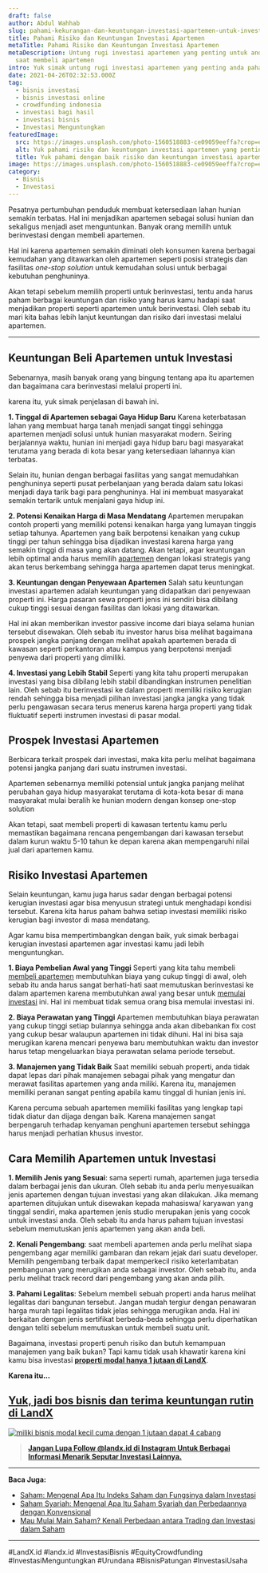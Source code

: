 ```yaml
---
draft: false
author: Abdul Wahhab
slug: pahami-kekurangan-dan-keuntungan-investasi-apartemen-untuk-investasi-properti-anda
title: Pahami Risiko dan Keuntungan Investasi Apartemen
metaTitle: Pahami Risiko dan Keuntungan Investasi Apartemen
metaDescription: Untung rugi investasi apartemen yang penting untuk anda pahami
  saat membeli apartemen
intro: Yuk simak untung rugi investasi apartemen yang penting anda pahami
date: 2021-04-26T02:32:53.000Z
tag:
  - bisnis investasi
  - bisnis investasi online
  - crowdfunding indonesia
  - investasi bagi hasil
  - investasi bisnis
  - Investasi Menguntungkan
featuredImage:
  src: https://images.unsplash.com/photo-1560518883-ce09059eeffa?crop=entropy&cs=tinysrgb&fit=max&fm=jpg&ixid=MnwxMTc3M3wwfDF8c2VhcmNofDF8fHByb3BlcnR5fGVufDB8fHx8MTY0MDI4MzExMA&ixlib=rb-1.2.1&q=80&w=1080
  alt: Yuk pahami risiko dan keuntungan investasi apartemen yang penting anda pahami
  title: Yuk pahami dengan baik risiko dan keuntungan investasi apartemen
image: https://images.unsplash.com/photo-1560518883-ce09059eeffa?crop=entropy&cs=tinysrgb&fit=max&fm=jpg&ixid=MnwxMTc3M3wwfDF8c2VhcmNofDF8fHByb3BlcnR5fGVufDB8fHx8MTY0MDI4MzExMA&ixlib=rb-1.2.1&q=80&w=1080
category:
  - Bisnis
  - Investasi
---
```

Pesatnya pertumbuhan penduduk membuat ketersediaan lahan hunian semakin terbatas. Hal ini menjadikan apartemen sebagai solusi hunian dan sekaligus menjadi aset menguntunkan. Banyak orang memilih untuk berinvestasi dengan membeli apartemen.

Hal ini karena apartemen semakin diminati oleh konsumen karena berbagai kemudahan yang ditawarkan oleh apartemen seperti posisi strategis dan fasilitas *one-stop solution* untuk kemudahan solusi untuk berbagai kebutuhan penghuninya.

Akan tetapi sebelum memilih properti untuk berinvestasi, tentu anda harus paham berbagai keuntungan dan risiko yang harus kamu hadapi saat menjadikan properti seperti apartemen untuk berinvestasi. Oleh sebab itu mari kita bahas lebih lanjut keuntungan dan risiko dari investasi melalui apartemen.

- - -

## Keuntungan Beli Apartemen untuk Investasi

Sebenarnya, masih banyak orang yang bingung tentang apa itu apartemen dan bagaimana cara berinvestasi melalui properti ini.

karena itu, yuk simak penjelasan di bawah ini.

**1. Tinggal di Apartemen sebagai Gaya Hidup Baru** 
Karena keterbatasan lahan yang membuat harga tanah menjadi sangat tinggi sehingga apartemen menjadi solusi untuk hunian masyarakat modern. Seiring berjalannya waktu, hunian ini menjadi gaya hidup baru bagi masyarakat terutama yang berada di kota besar yang ketersediaan lahannya kian terbatas. 

Selain itu, hunian dengan  berbagai fasilitas yang sangat memudahkan penghuninya seperti pusat perbelanjaan yang berada dalam satu lokasi menjadi daya tarik bagi para penghuninya. Hal ini membuat masyarakat semakin tertarik untuk menjalani gaya hidup ini.

**2. Potensi Kenaikan Harga di Masa Mendatang**
Apartemen merupakan contoh properti yang memiliki potensi kenaikan harga yang lumayan tinggis setiap tahunya. Apartemen yang baik berpotensi kenaikan yang cukup tinggi per tahun sehingga bisa dijadikan investasi karena harga yang semakin tinggi di masa yang akan datang. Akan tetapi, agar keuntungan lebih optimal anda harus memilih [apartemen](https://landx.id/) dengan lokasi strategis yang akan terus berkembang sehingga harga apartemen dapat terus meningkat. 

**3. Keuntungan dengan Penyewaan Apartemen**
Salah satu keuntungan investasi apartemen adalah keuntungan yang didapatkan dari penyewaan properti ini. Harga pasaran sewa properti jenis ini sendiri bisa dibilang cukup tinggi sesuai dengan fasilitas dan lokasi yang ditawarkan. 

Hal ini akan memberikan investor passive income dari biaya selama hunian tersebut disewakan. Oleh sebab itu investor harus bisa melihat bagaimana prospek jangka panjang dengan melihat apakah apartemen berada di kawasan seperti perkantoran atau kampus yang berpotensi menjadi penyewa dari properti yang dimiliki.

**4. Investasi yang Lebih Stabil**
Seperti yang kita tahu properti merupakan investasi yang bisa dibilang lebih stabil dibandingkan instrumen penelitian lain. Oleh sebab itu berinvestasi ke dalam properti memiliki risiko kerugian rendah sehingga bisa menjadi pilihan investasi jangka jangka yang tidak perlu pengawasan secara terus menerus karena harga properti yang tidak fluktuatif seperti instrumen investasi di pasar modal.

## Prospek Investasi Apartemen

Berbicara terkait prospek dari investasi, maka kita perlu melihat bagaimana potensi jangka panjang dari suatu instrumen investasi.

Apartemen sebenarnya memiliki  potensial untuk jangka panjang melihat perubahan gaya hidup masyarakat terutama di kota-kota besar di mana masyarakat mulai beralih ke hunian modern dengan konsep one-stop solution

Akan tetapi, saat membeli  properti di kawasan tertentu kamu perlu memastikan bagaimana rencana pengembangan dari kawasan tersebut dalam kurun waktu 5-10 tahun ke depan karena akan mempengaruhi nilai jual dari apartemen kamu.

## Risiko Investasi Apartemen

Selain keuntungan, kamu juga harus sadar dengan berbagai potensi kerugian investasi agar bisa menyusun strategi untuk menghadapi kondisi tersebut. Karena kita harus paham bahwa setiap investasi memiliki risiko kerugian bagi investor di masa mendatang.

Agar kamu bisa mempertimbangkan dengan baik, yuk simak berbagai kerugian investasi apartemen agar investasi kamu jadi lebih menguntungkan.

**1. Biaya Pembelian Awal yang Tinggi**
Seperti yang kita tahu membeli [membeli apartemen](https://landx.id/) membutuhkan biaya yang cukup tinggi di awal, oleh sebab itu anda harus sangat berhati-hati saat memutuskan berinvestasi ke dalam apartemen karena membutuhkan awal yang besar untuk [memulai investasi](https://landx.id/) ini. Hal ini membuat tidak semua orang bisa memulai investasi ini. 

**2. Biaya Perawatan yang Tinggi**
Apartemen membutuhkan biaya perawatan yang cukup tinggi setiap bulannya sehingga anda akan dibebankan fix cost yang cukup besar walaupun apartemen ini tidak dihuni. Hal ini bisa saja merugikan karena mencari penyewa baru membutuhkan waktu dan investor harus tetap mengeluarkan biaya perawatan selama periode tersebut. 

**3. Manajemen yang Tidak Baik** 
Saat  memiliki sebuah properti, anda tidak dapat lepas dari pihak manajemen sebagai pihak yang mengatur dan merawat fasilitas apartemen yang anda miliki. Karena itu, manajemen memiliki peranan sangat penting apabila kamu tinggal di hunian jenis ini.

Karena percuma sebuah apartemen memiliki fasilitas yang lengkap tapi tidak diatur dan dijaga dengan baik. Karena manajemen sangat berpengaruh terhadap kenyaman penghuni apartemen tersebut sehingga harus menjadi perhatian khusus investor.

## Cara Memilih Apartemen untuk Investasi

**1. Memilih Jenis yang Sesuai**: sama seperti rumah, apartemen juga tersedia dalam berbagai jenis dan ukuran. Oleh sebab itu anda perlu menyesuaikan jenis apartemen dengan tujuan investasi yang akan dilakukan. Jika memang apartemen ditujukan untuk disewakan kepada mahasiswa/ karyawan yang tinggal sendiri, maka apartemen jenis studio merupakan jenis yang cocok untuk investasi anda. Oleh sebab itu anda harus paham tujuan investasi sebelum memutuskan jenis apartemen yang akan anda beli. 

**2. Kenali Pengembang**: saat membeli apartemen anda perlu melihat siapa pengembang agar memiliki gambaran dan rekam jejak dari suatu developer. Memilih pengembang terbaik dapat memperkecil risiko keterlambatan pembangunan yang merugikan anda sebagai investor. Oleh sebab itu, anda perlu melihat track record dari pengembang yang akan anda pilih. 

**3. Pahami Legalitas**: Sebelum membeli sebuah properti anda harus melihat legalitas dari bangunan tersebut. Jangan mudah tergiur dengan penawaran harga murah tapi legalitas tidak jelas sehingga merugikan anda. Hal ini berkaitan dengan jenis sertifikat berbeda-beda sehingga perlu diperhatikan dengan teliti sebelum memutuskan untuk membeli suatu unit.

Bagaimana, investasi properti penuh risiko dan butuh kemampuan manajemen yang baik bukan? Tapi kamu tidak usah khawatir karena kini kamu bisa investasi **[properti modal hanya 1 jutaan di LandX](https://landx.id/project/)**.

**Karena itu...**

## [Yuk, jadi bos bisnis dan terima keuntungan rutin di LandX](https://landx.id/project/?utm_source=Blog&utm_medium=organic+keyword&utm_campaign=blog&utm_id=Blog)

[![miliki bisnis modal kecil cuma dengan 1 jutaan dapat 4 cabang ](https://accountgram-production.sfo2.cdn.digitaloceanspaces.com/landx_ghost/2021/11/jadi-owner-bisnis-hanya-1-jutaan-dengan-cuan-yang-sangat-menjanjikan.png)](https://landx.id/project/?utm_source=Blog&utm_medium=organic+keyword&utm_campaign=blog&utm_id=Blog)

> **[Jangan Lupa Follow @landx.id di Instagram Untuk Berbagai Informasi Menarik Seputar Investasi Lainnya.](https://www.instagram.com/landx.id/?utm_medium=copy_link)**

- - -

**Baca Juga:**

* [Saham: Mengenal Apa Itu Indeks Saham dan Fungsinya dalam Investasi](https://landx.id/blog/apa-itu-indeks-saham-dan-indeks-harga-saham/)
* [Saham Syariah: Mengenal Apa Itu Saham Syariah dan Perbedaannya dengan Konvensional](https://landx.id/blog/mengenal-saham-syariah-dan-perberdaannya-dengan-saham-konvesional/)
* [Mau Mulai Main Saham? Kenali Perbedaan antara Trading dan Investasi dalam Saham](https://landx.id/blog/memahami-perbedaan-trading-dan-investasi/)

- - -

\#LandX.id	#landx.id	#InvestasiBisnis	#EquityCrowdfunding	#InvestasiMenguntungkan	#Urundana	#BisnisPatungan	#InvestasiUsaha